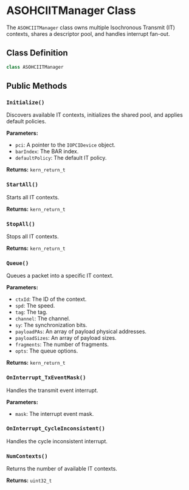 # ASOHCIITManager Class

The `ASOHCIITManager` class owns multiple Isochronous Transmit (IT) contexts, shares a descriptor pool, and handles interrupt fan-out.

## Class Definition

```cpp
class ASOHCIITManager
```

## Public Methods

### `Initialize()`

Discovers available IT contexts, initializes the shared pool, and applies default policies.

**Parameters:**

*   `pci`: A pointer to the `IOPCIDevice` object.
*   `barIndex`: The BAR index.
*   `defaultPolicy`: The default IT policy.

**Returns:** `kern_return_t`

### `StartAll()`

Starts all IT contexts.

**Returns:** `kern_return_t`

### `StopAll()`

Stops all IT contexts.

**Returns:** `kern_return_t`

### `Queue()`

Queues a packet into a specific IT context.

**Parameters:**

*   `ctxId`: The ID of the context.
*   `spd`: The speed.
*   `tag`: The tag.
*   `channel`: The channel.
*   `sy`: The synchronization bits.
*   `payloadPAs`: An array of payload physical addresses.
*   `payloadSizes`: An array of payload sizes.
*   `fragments`: The number of fragments.
*   `opts`: The queue options.

**Returns:** `kern_return_t`

### `OnInterrupt_TxEventMask()`

Handles the transmit event interrupt.

**Parameters:**

*   `mask`: The interrupt event mask.

### `OnInterrupt_CycleInconsistent()`

Handles the cycle inconsistent interrupt.

### `NumContexts()`

Returns the number of available IT contexts.

**Returns:** `uint32_t`
